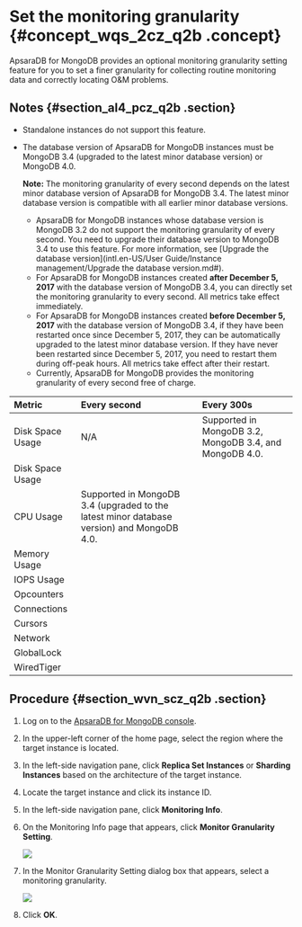 # Set the monitoring granularity {#concept_wqs_2cz_q2b .concept}

ApsaraDB for MongoDB provides an optional monitoring granularity setting feature for you to set a finer granularity for collecting routine monitoring data and correctly locating O&M problems.

## Notes {#section_al4_pcz_q2b .section}

-   Standalone instances do not support this feature.
-   The database version of ApsaraDB for MongoDB instances must be MongoDB 3.4 \(upgraded to the latest minor database version\) or MongoDB 4.0.

    **Note:** The monitoring granularity of every second depends on the latest minor database version of ApsaraDB for MongoDB 3.4. The latest minor database version is compatible with all earlier minor database versions.

    -   ApsaraDB for MongoDB instances whose database version is MongoDB 3.2 do not support the monitoring granularity of every second. You need to upgrade their database version to MongoDB 3.4 to use this feature. For more information, see [Upgrade the database version](intl.en-US/User Guide/Instance management/Upgrade the database version.md#).
    -   For ApsaraDB for MongoDB instances created **after December 5, 2017** with the database version of MongoDB 3.4, you can directly set the monitoring granularity to every second. All metrics take effect immediately.
    -   For ApsaraDB for MongoDB instances created **before December 5, 2017** with the database version of MongoDB 3.4, if they have been restarted once since December 5, 2017, they can be automatically upgraded to the latest minor database version. If they have never been restarted since December 5, 2017, you need to restart them during off-peak hours. All metrics take effect after their restart.
    -   Currently, ApsaraDB for MongoDB provides the monitoring granularity of every second free of charge.

|Metric|Every second|Every 300s|
|:-----|:-----------|:---------|
|Disk Space Usage|N/A|Supported in MongoDB 3.2, MongoDB 3.4, and MongoDB 4.0.|
|Disk Space Usage|
|CPU Usage|Supported in MongoDB 3.4 \(upgraded to the latest minor database version\) and MongoDB 4.0.|
|Memory Usage|
|IOPS Usage|
|Opcounters|
|Connections|
|Cursors|
|Network|
|GlobalLock|
|WiredTiger|

## Procedure {#section_wvn_scz_q2b .section}

1.  Log on to the [ApsaraDB for MongoDB console](https://mongodb.console.aliyun.com/#/mongodb/list).
2.  In the upper-left corner of the home page, select the region where the target instance is located.
3.  In the left-side navigation pane, click **Replica Set Instances** or **Sharding Instances** based on the architecture of the target instance.
4.  Locate the target instance and click its instance ID.
5.  In the left-side navigation pane, click **Monitoring Info**.
6.  On the Monitoring Info page that appears, click **Monitor Granularity Setting**.

    ![](http://static-aliyun-doc.oss-cn-hangzhou.aliyuncs.com/assets/img/6735/15561766808599_en-US.png)

7.  In the Monitor Granularity Setting dialog box that appears, select a monitoring granularity.

    ![](http://static-aliyun-doc.oss-cn-hangzhou.aliyuncs.com/assets/img/6735/15561766808600_en-US.png)

8.  Click **OK**.


